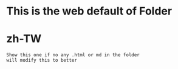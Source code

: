 # This is the web default of Folder

# zh-TW

    Show this one if no any .html or md in the folder
    will modify this to better
